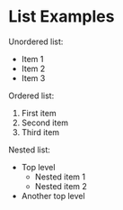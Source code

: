 # List Examples

Unordered list:

- Item 1
- Item 2
- Item 3

Ordered list:

1. First item
2. Second item
3. Third item

Nested list:

- Top level
  - Nested item 1
  - Nested item 2
- Another top level
